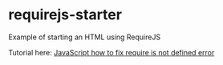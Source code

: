 # requirejs-starter
Example of starting an HTML using RequireJS

Tutorial here: [JavaScript how to fix require is not defined error](https://sebhastian.com/javascript-require-is-not-defined/)

